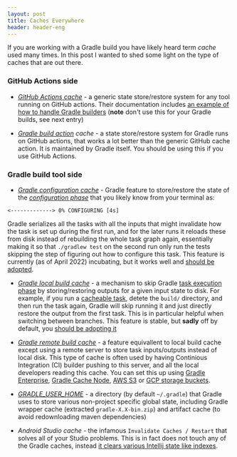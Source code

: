 ```yaml
---
layout: post
title: Caches Everywhere
header: header-eng
---
```


If you are working with a Gradle build you have likely heard term *cache* used many times. In this post I wanted to shed some light on the type of caches that are out there.

### GitHub Actions side

- [*GitHub Actions cache*](https://github.com/actions/cache) - a generic state store/restore system for any tool running on GitHub actions. Their documentation includes [an example of how to handle Gradle builders](https://github.com/actions/cache/blob/main/examples.md#java---gradle) (**note** don't use this for your Gradle builds, see next entry)

- *[Gradle build action](https://github.com/gradle/gradle-build-action) cache* - a state store/restore system for Gradle runs on GitHub actions, that works a lot better than the generic GitHub cache action. It is maintained by Gradle itself. You should be using this if you use GitHub Actions.

### Gradle build tool side

- [*Gradle configuration cache*](https://docs.gradle.org/current/userguide/configuration_cache.html) - Gradle feature to store/restore the state of the [*configuration phase*](https://docs.gradle.org/current/userguide/build_lifecycle.html#sec:build_phases) that you likely know from your terminal as:
```
<-------------> 0% CONFIGURING [4s]
```
Gradle serializes all the tasks with all the inputs that might invalidate how the task is set up during the first run, and for the later runs it reloads these from disk instead of rebuilding the whole task graph again, essentially making it so that `./gradlew test` on the second run only run the tests skipping the step of figuring out how to configure this task. This feature is currently (as of April 2022) incubating, but it works well and [should be adopted](https://docs.gradle.org/current/userguide/configuration_cache.html#config_cache:usage:enable).

- [*Gradle local build cache*](https://docs.gradle.org/current/userguide/build_cache.html#build_cache) - a mechanism to skip Gradle [task execution phase](https://docs.gradle.org/current/userguide/build_lifecycle.html#sec:build_phases) by storing/restoring outputs for a given input state to disk. For example, if you run a [cacheable task](https://docs.gradle.org/current/userguide/build_cache.html#sec:task_output_caching_details), detete the `build/` directory, and then run the task again, Gradle will skip running it and just directly restore the output from the first task. This is in particular helpful when switching between branches. This feature is stable, but **sadly** off by default, you [should be adopting it](https://docs.gradle.org/current/userguide/build_cache.html#sec:build_cache_enable)

- [*Gradle remote build cache*](https://docs.gradle.org/current/userguide/build_cache.html#sec:build_cache_configure_remote) - a feature equivallent to local build cache except using a remote server to store task inputs/outputs instead of local disk. This type of cache is often used by having Continious Integration (CI) builder pushing to this server, and all the local developers reading this cache. You can set this up using [Gradle Enterprise](https://gradle.com/gradle-enterprise-solutions/build-cache/), [Gradle Cache Node](https://docs.gradle.com/build-cache-node/), [AWS S3](https://github.com/myniva/gradle-s3-build-cache) or [GCP storage buckets](https://github.com/androidx/gcp-gradle-build-cache).

- [*GRADLE_USER_HOME*](https://docs.gradle.org/current/userguide/directory_layout.html#dir:gradle_user_home) - a directory (by default `~/.gradle`) that Gradle uses to store various non-project specific global state, including Gradle wrapper cache (extracted `gradle-X.X-bin.zip`) and artifact cache (to avoid redownloading maven dependencies)

- *Android Studio cache* - the infamous `Invalidate Caches / Restart` that solves all of your Studio problems. This is in fact does not touch any of the Gradle caches, instead [it clears various Intellij state like indexes](https://www.jetbrains.com/help/idea/invalidate-caches.html).
